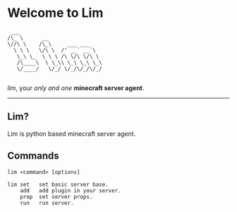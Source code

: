 # Welcome to Lim

```
 ___                          
/\_ \      __                 
\//\ \    /\_\     ___ ___    
  \ \ \   \/\ \  /' __` __`\  
   \_\ \_  \ \ \ /\ \/\ \/\ \ 
   /\____\  \ \_\\ \_\ \_\ \_\
   \/____/   \/_/ \/_/\/_/\/_/
                             
```

*lim*, your *only and one* **minecraft server agent**.

---
## Lim?
Lim is python based minecraft server agent.

## Commands
```
lim <command> [options]

lim set   set basic server base.
    add   add plugin in your server.
    prop  set server props.
    run   run server.


    